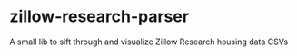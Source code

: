 # zillow-research-parser

A small lib to sift through and visualize Zillow Research housing data CSVs

